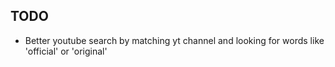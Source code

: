 ## TODO

- Better youtube search by matching yt channel and looking for words like 'official' or 'original'
